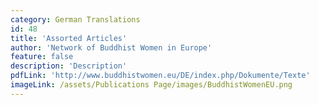 ```yaml
---
category: German Translations
id: 48
title: 'Assorted Articles'
author: 'Network of Buddhist Women in Europe'
feature: false
description: 'Description'
pdfLink: 'http://www.buddhistwomen.eu/DE/index.php/Dokumente/Texte'
imageLink: /assets/Publications Page/images/BuddhistWomenEU.png
---
```

